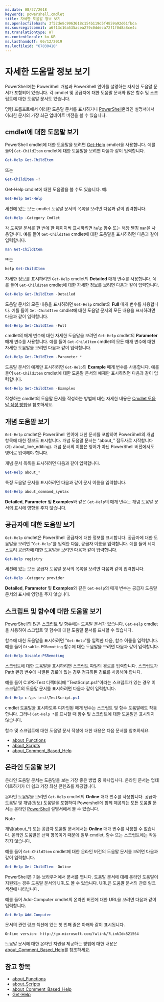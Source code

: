 ```yaml
---
ms.date: 08/27/2018
keywords: powershell,cmdlet
title: 자세한 도움말 정보 보기
ms.openlocfilehash: 3f52de8c9963618c154b119d5f4859a92d61fbda
ms.sourcegitcommit: a6f13c16a535acea279c0ddeca72f1f0d8a8ce4c
ms.translationtype: HT
ms.contentlocale: ko-KR
ms.lasthandoff: 06/12/2019
ms.locfileid: "67030410"
---
```

# <a name="getting-detailed-help-information"></a>자세한 도움말 정보 보기

PowerShell에는 PowerShell 개념과 PowerShell 언어를 설명하는 자세한 도움말 문서가 포함되어 있습니다. 각 cmdlet 및 공급자에 대한 도움말 문서와 많은 함수 및 스크립트에 대한 도움말 문서도 있습니다.

명령 프롬프트에서 이러한 도움말 문서를 표시하거나 [PowerShell](/powershell/scripting/overview)온라인 설명서에서 이러한 문서의 가장 최근 업데이트 버전을 볼 수 있습니다.

## <a name="getting-help-for-cmdlets"></a>cmdlet에 대한 도움말 보기

PowerShell cmdlet에 대한 도움말을 보려면 [Get-Help](/powershell/module/microsoft.powershell.core/Get-Help) cmdlet을 사용합니다. 예를 들어 `Get-ChildItem` cmdlet에 대한 도움말을 보려면 다음과 같이 입력합니다.

```powershell
Get-Help Get-ChildItem
```

또는

```powershell
Get-ChildItem -?
```

Get-Help cmdlet에 대한 도움말을 볼 수도 있습니다. 예:

```powershell
Get-Help Get-Help
```

세션에 있는 모든 cmdlet 도움말 문서의 목록을 보려면 다음과 같이 입력합니다.

```powershell
Get-Help -Category Cmdlet
```

각 도움말 문서를 한 번에 한 페이지씩 표시하려면 `help` 함수 또는 해당 별칭 `man`을 사용합니다.
예를 들어 `Get-ChildItem` cmdlet에 대한 도움말을 표시하려면 다음과 같이 입력합니다.

```powershell
man Get-ChildItem
```

또는

```powershell
help Get-ChildItem
```

자세한 정보를 표시하려면 `Get-Help` cmdlet의 **Detailed** 매개 변수를 사용합니다. 예를 들어 `Get-ChildItem` cmdlet에 대한 자세한 정보를 보려면 다음과 같이 입력합니다.

```powershell
Get-Help Get-ChildItem -Detailed
```

도움말 문서의 모든 내용을 표시하려면 `Get-Help` cmdlet의 **Full** 매개 변수를 사용합니다. 예를 들어 `Get-ChildItem` cmdlet에 대한 도움말 문서의 모든 내용을 표시하려면 다음과 같이 입력합니다.

```powershell
Get-Help Get-ChildItem -Full
```

cmdlet의 매개 변수에 대한 자세한 도움말을 보려면 `Get-Help` cmdlet의 **Parameter** 매개 변수를 사용합니다. 예를 들어 `Get-ChildItem` cmdlet의 모든 매개 변수에 대한 자세한 도움말을 보려면 다음과 같이 입력합니다.

```powershell
Get-Help Get-ChildItem -Parameter *
```

도움말 문서의 예제만 표시하려면 `Get-Help`의 **Example** 매개 변수를 사용합니다.
예를 들어 `Get-ChildItem` cmdlet에 대한 도움말 문서의 예제만 표시하려면 다음과 같이 입력합니다.

```powershell
Get-Help Get-ChildItem -Examples
```

작성하는 cmdlet의 도움말 문서를 작성하는 방법에 대한 자세한 내용은 [Cmdlet 도움말 작성 방법](/powershell/developer/help/writing-help-for-windows-powershell-cmdlets)을 참조하세요.

## <a name="getting-conceptual-help"></a>개념 도움말 보기

`Get-Help` cmdlet은 PowerShell 언어에 대한 문서를 포함하여 PowerShell의 개념 항목에 대한 정보도 표시합니다. 개념 도움말 문서는 "about_" 접두사로 시작합니다(예: about_line_editing). 개념 문서의 이름은 영어가 아닌 PowerShell 버전에서도 영어로 입력해야 합니다.

개념 문서 목록을 표시하려면 다음과 같이 입력합니다.

```powershell
Get-Help about_*
```

특정 도움말 문서를 표시하려면 다음과 같이 문서 이름을 입력합니다.

```powershell
Get-Help about_command_syntax
```

**Detailed**, **Parameter** 및 **Examples**와 같은 `Get-Help`의 매개 변수는 개념 도움말 문서의 표시에 영향을 주지 않습니다.

## <a name="getting-help-about-providers"></a>공급자에 대한 도움말 보기

`Get-Help` cmdlet은 PowerShell 공급자에 대한 정보를 표시합니다. 공급자에 대한 도움말을 보려면 "`Get-Help`"를 입력한 다음, 공급자 이름을 입력합니다. 예를 들어 레지스트리 공급자에 대한 도움말을 보려면 다음과 같이 입력합니다.

```powershell
Get-Help registry
```

세션에 있는 모든 공급자 도움말 문서의 목록을 보려면 다음과 같이 입력합니다.

```powershell
Get-Help -Category provider
```

**Detailed**, **Parameter** 및 **Examples**와 같은 `Get-Help`의 매개 변수는 공급자 도움말 문서의 표시에 영향을 주지 않습니다.

## <a name="getting-help-about-scripts-and-functions"></a>스크립트 및 함수에 대한 도움말 보기

PowerShell의 많은 스크립트 및 함수에는 도움말 문서가 있습니다. `Get-Help` cmdlet을 사용하여 스크립트 및 함수에 대한 도움말 문서를 표시할 수 있습니다.

함수에 대한 도움말을 표시하려면 "`Get-Help`"를 입력한 다음, 함수 이름을 입력합니다. 예를 들어 `Disable-PSRemoting` 함수에 대한 도움말을 보려면 다음과 같이 입력합니다.

```powershell
Get-Help Disable-PSRemoting
```

스크립트에 대한 도움말을 표시하려면 스크립트 파일의 경로를 입력합니다. 스크립트가 Path 환경 변수에 나열된 경로에 없는 경우 정규화된 경로를 사용해야 합니다.

예를 들어 C:\\PS-Test 디렉터리에 "TestScript.ps1"이라는 스크립트가 있는 경우 이 스크립트의 도움말 문서를 표시하려면 다음과 같이 입력합니다.

```powershell
Get-Help c:\ps-test\TestScript.ps1
```

cmdlet 도움말을 표시하도록 디자인된 매개 변수는 스크립트 및 함수 도움말에도 작동합니다. 그러나 `Get-Help *`를 표시할 때 함수 및 스크립트에 대한 도움말은 표시되지 않습니다.

함수 및 스크립트에 대한 도움말 문서 작성에 대한 내용은 다음 문서를 참조하세요.

- [about_Functions](/powershell/module/microsoft.powershell.core/about/about_functions)
- [about_Scripts](/powershell/module/microsoft.powershell.core/about/about_scripts)
- [about_Comment_Based_Help](/powershell/module/microsoft.powershell.core/about/about_comment_based_help)

## <a name="getting-help-online"></a>온라인 도움말 보기

온라인 도움말 문서는 도움말을 보는 가장 좋은 방법 중 하나입니다. 온라인 문서는 업데이트하기가 더 쉽고 가장 최신 콘텐츠를 제공합니다.

온라인 도움말을 보려면 `Get-Help` cmdlet의 **Online** 매개 변수를 사용합니다. 공급자 도움말 및 개념(정보) 도움말을 포함하여 Powershell에 함께 제공되는 모든 도움말 문서는 온라인 [PowerShell](/powershell/scripting/powershell-scripting) 설명서에서 볼 수 있습니다.

> [!NOTE]
> 개념(about_\*) 또는 공급자 도움말 문서에서는 **Online** 매개 변수를 사용할 수 없습니다.
> 온라인 도움말은 선택 항목이기 때문에 일부 cmdlet, 함수 또는 스크립트에는 작동하지 않습니다.

예를 들어 `Get-ChildItem` cmdlet에 대한 온라인 버전의 도움말 문서를 보려면 다음과 같이 입력합니다.

```powershell
Get-Help Get-ChildItem -Online
```

PowerShell은 기본 브라우저에서 문서를 엽니다. 도움말 문서에 대해 온라인 도움말이 지원되는 경우 도움말 문서의 URL도 볼 수 있습니다. URL은 도움말 문서의 관련 링크 섹션에 나타납니다.

예를 들어 Add-Computer cmdlet의 온라인 버전에 대한 URL을 보려면 다음과 같이 입력합니다.

```powershell
Get-Help Add-Computer
```

문서의 관련 링크 섹션에 있는 첫 번째 줄은 아래와 같이 표시됩니다.

```Output
Online version: http://go.microsoft.com/fwlink/?LinkId=821564
```

도움말 문서에 대한 온라인 지원을 제공하는 방법에 대한 내용은 [about_Comment_Based_Help](/powershell/module/microsoft.powershell.core/about/about_comment_based_help)를 참조하세요.

## <a name="see-also"></a>참고 항목

- [about_Functions](/powershell/module/microsoft.powershell.core/about/about_functions)
- [about_Scripts](/powershell/module/microsoft.powershell.core/about/about_scripts)
- [about_Comment_Based_Help](/powershell/module/microsoft.powershell.core/about/about_comment_based_help)
- [Get-Help](/powershell/module/microsoft.powershell.core/get-help)
